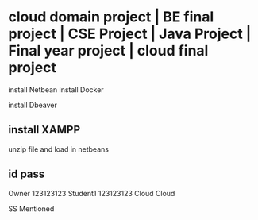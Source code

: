 # cloud domain project | BE final project | CSE Project | Java Project | Final year project | cloud final project
install Netbean
install Docker

install Dbeaver

install XAMPP
------------------------------------------------------------------------------------------------------------------

unzip file and load in netbeans

id pass
------------------
Owner  123123123
Student1 123123123
Cloud Cloud

SS Mentioned

